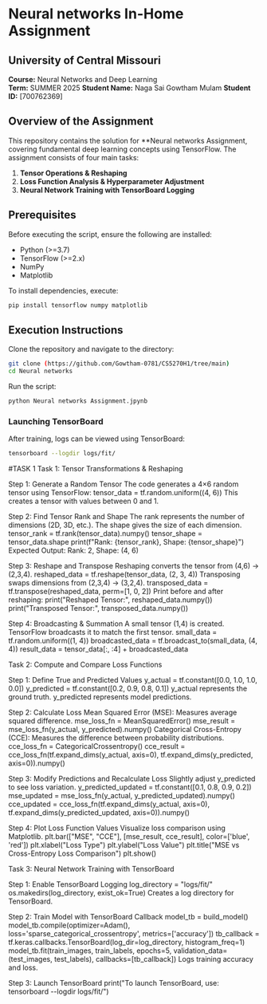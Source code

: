 # Neural networks In-Home Assignment

## University of Central Missouri
**Course:** Neural Networks and Deep Learning  
**Term:**  SUMMER 2025
**Student Name:** Naga Sai Gowtham Mulam
**Student ID:** [700762369]  

## Overview of the Assignment
This repository contains the solution for **Neural networks Assignment, covering fundamental deep learning concepts using TensorFlow. The assignment consists of four main tasks:

1. **Tensor Operations & Reshaping**
2. **Loss Function Analysis & Hyperparameter Adjustment**
3. **Neural Network Training with TensorBoard Logging**

## Prerequisites
Before executing the script, ensure the following are installed:
- Python (>=3.7)
- TensorFlow (>=2.x)
- NumPy
- Matplotlib

To install dependencies, execute:
```sh
pip install tensorflow numpy matplotlib
```

## Execution Instructions
Clone the repository and navigate to the directory:
```sh
git clone (https://github.com/Gowtham-0781/CS5270H1/tree/main)
cd Neural networks
```
Run the script:
```sh
python Neural networks Assignment.jpynb
```

### Launching TensorBoard
After training, logs can be viewed using TensorBoard:
```sh
tensorboard --logdir logs/fit/
```
#TASK 1
Task 1: Tensor Transformations & Reshaping

Step 1: Generate a Random Tensor
The code generates a 4×6 random tensor using TensorFlow:
tensor_data = tf.random.uniform((4, 6))
This creates a tensor with values between 0 and 1.

Step 2: Find Tensor Rank and Shape
The rank represents the number of dimensions (2D, 3D, etc.).
The shape gives the size of each dimension.
tensor_rank = tf.rank(tensor_data).numpy()
tensor_shape = tensor_data.shape
print(f"Rank: {tensor_rank}, Shape: {tensor_shape}")
Expected Output:
Rank: 2, Shape: (4, 6)

Step 3: Reshape and Transpose
Reshaping converts the tensor from (4,6) → (2,3,4).
reshaped_data = tf.reshape(tensor_data, (2, 3, 4))
Transposing swaps dimensions from (2,3,4) → (3,2,4).
transposed_data = tf.transpose(reshaped_data, perm=[1, 0, 2])
Print before and after reshaping:
print("Reshaped Tensor:", reshaped_data.numpy())
print("Transposed Tensor:", transposed_data.numpy())

Step 4: Broadcasting & Summation
A small tensor (1,4) is created.
TensorFlow broadcasts it to match the first tensor.
small_data = tf.random.uniform((1, 4))
broadcasted_data = tf.broadcast_to(small_data, (4, 4))
result_data = tensor_data[:, :4] + broadcasted_data


Task 2: Compute and Compare Loss Functions

Step 1: Define True and Predicted Values
y_actual = tf.constant([0.0, 1.0, 1.0, 0.0])
y_predicted = tf.constant([0.2, 0.9, 0.8, 0.1])
y_actual represents the ground truth.
y_predicted represents model predictions.

Step 2: Calculate Loss
Mean Squared Error (MSE): Measures average squared difference.
mse_loss_fn = MeanSquaredError()
mse_result = mse_loss_fn(y_actual, y_predicted).numpy()
Categorical Cross-Entropy (CCE): Measures the difference between probability distributions.
cce_loss_fn = CategoricalCrossentropy()
cce_result = cce_loss_fn(tf.expand_dims(y_actual, axis=0), tf.expand_dims(y_predicted, axis=0)).numpy()

Step 3: Modify Predictions and Recalculate Loss
Slightly adjust y_predicted to see loss variation.
y_predicted_updated = tf.constant([0.1, 0.8, 0.9, 0.2])
mse_updated = mse_loss_fn(y_actual, y_predicted_updated).numpy()
cce_updated = cce_loss_fn(tf.expand_dims(y_actual, axis=0), tf.expand_dims(y_predicted_updated, axis=0)).numpy()

Step 4: Plot Loss Function Values
Visualize loss comparison using Matplotlib.
plt.bar(["MSE", "CCE"], [mse_result, cce_result], color=['blue', 'red'])
plt.xlabel("Loss Type")
plt.ylabel("Loss Value")
plt.title("MSE vs Cross-Entropy Loss Comparison")
plt.show()

Task 3: Neural Network Training with TensorBoard

Step 1: Enable TensorBoard Logging
log_directory = "logs/fit/"
os.makedirs(log_directory, exist_ok=True)
Creates a log directory for TensorBoard.

Step 2: Train Model with TensorBoard Callback
model_tb = build_model()
model_tb.compile(optimizer=Adam(), loss='sparse_categorical_crossentropy', metrics=['accuracy'])
tb_callback = tf.keras.callbacks.TensorBoard(log_dir=log_directory, histogram_freq=1)
model_tb.fit(train_images, train_labels, epochs=5, validation_data=(test_images, test_labels), callbacks=[tb_callback])
Logs training accuracy and loss.

Step 3: Launch TensorBoard
print("To launch TensorBoard, use: tensorboard --logdir logs/fit/")

